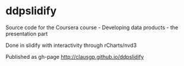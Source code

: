# ddpslidify

Source code for the Coursera course - Developing data products - the presentation part

Done in slidify with interactivity through rCharts/nvd3

Published as gh-page  http://clausgp.github.io/ddpslidify
